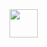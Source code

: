 <img style="width:50px;" src="https://github.com/user-attachments/assets/7fb6382b-6980-4bc2-8d3b-2eb94508046c" />
